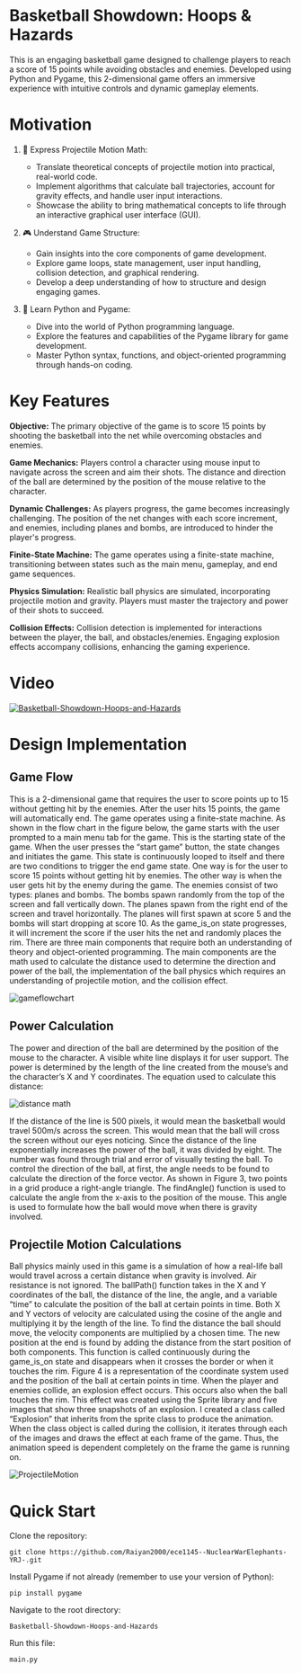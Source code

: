 # Basketball Showdown: Hoops & Hazards
This is an engaging basketball game designed to challenge players to reach a score of 15 points while avoiding obstacles and enemies. Developed using Python and Pygame, this 2-dimensional game offers an immersive experience with intuitive controls and dynamic gameplay elements.
# Motivation
1. 📐 Express Projectile Motion Math:

    * Translate theoretical concepts of projectile motion into practical, real-world code.
    * Implement algorithms that calculate ball trajectories, account for gravity effects, and handle user input interactions.
    * Showcase the ability to bring mathematical concepts to life through an interactive graphical user interface (GUI).

2. 🎮 Understand Game Structure:

    * Gain insights into the core components of game development.
    * Explore game loops, state management, user input handling, collision detection, and graphical rendering.
    * Develop a deep understanding of how to structure and design engaging games.

3. 🚀 Learn Python and Pygame:

    * Dive into the world of Python programming language.
    * Explore the features and capabilities of the Pygame library for game development.
    * Master Python syntax, functions, and object-oriented programming through hands-on coding.

# Key Features

<strong>Objective:</strong> The primary objective of the game is to score 15 points by shooting the basketball into the net while overcoming obstacles and enemies.

<strong>Game Mechanics:</strong> Players control a character using mouse input to navigate across the screen and aim their shots. The distance and direction of the ball are determined by the position of the mouse relative to the character.

<strong>Dynamic Challenges:</strong> As players progress, the game becomes increasingly challenging. The position of the net changes with each score increment, and enemies, including planes and bombs, are introduced to hinder the player's progress.

<strong>Finite-State Machine:</strong> The game operates using a finite-state machine, transitioning between states such as the main menu, gameplay, and end game sequences.

<strong>Physics Simulation:</strong> Realistic ball physics are simulated, incorporating projectile motion and gravity. Players must master the trajectory and power of their shots to succeed.

<strong>Collision Effects:</strong> Collision detection is implemented for interactions between the player, the ball, and obstacles/enemies. Engaging explosion effects accompany collisions, enhancing the gaming experience.
# Video
[![Basketball-Showdown-Hoops-and-Hazards](https://img.youtube.com/vi/qOyfsIhWz4g/0.jpg)](https://www.youtube.com/watch?v=qOyfsIhWz4g)
# Design Implementation
## Game Flow
This is a 2-dimensional game that requires the user to score points up to 15 
without getting hit by the enemies. After the user hits 15 points, the game will automatically end. 
The game operates using a finite-state machine. As shown in the flow chart in the figure below, the game 
starts with the user prompted to a main menu tab for the game. This is the starting state of the 
game. When the user presses the “start game” button, the state changes and initiates the game. 
This state is continuously looped to itself and there are two conditions to trigger the end game 
state. One way is for the user to score 15 points without getting hit by enemies. The other way is 
when the user gets hit by the enemy during the game. The enemies consist of two types: planes 
and bombs. The bombs spawn randomly from the top of the screen and fall vertically down. The 
planes spawn from the right end of the screen and travel horizontally. The planes will first spawn 
at score 5 and the bombs will start dropping at score 10. As the game_is_on state progresses, it
will increment the score if the user hits the net and randomly places the rim.
There are three main components that require both an understanding of theory and 
object-oriented programming. The main components are the math used to calculate the distance 
used to determine the direction and power of the ball, the implementation of the ball physics 
which requires an understanding of projectile motion, and the collision effect.

![gameflowchart](https://github.com/Raiyan2000/LED-Checkers-App-with-Voice-Recognition/assets/77954118/7b7cae1a-582d-40e3-b473-6550a57c0bb4)

## Power Calculation
The power and direction of the ball are determined by the position of the mouse to the 
character. A visible white line displays it for user support. The power is determined by the length 
of the line created from the mouse’s and the character’s X and Y coordinates. The equation used
to calculate this distance:

![distance math](https://github.com/Raiyan2000/LED-Checkers-App-with-Voice-Recognition/assets/77954118/01be635a-1512-47c2-b27f-92bb929f849e)

If the distance of the line is 500 pixels, it would mean the basketball would travel 500m/s across 
the screen. This would mean that the ball will cross the screen without our eyes noticing. Since 
the distance of the line exponentially increases the power of the ball, it was divided by eight. The 
number was found through trial and error of visually testing the ball. To control the direction of 
the ball, at first, the angle needs to be found to calculate the direction of the force vector. As 
shown in Figure 3, two points in a grid produce a right-angle triangle. The findAngle() function is 
used to calculate the angle from the x-axis to the position of the mouse. This angle is used to 
formulate how the ball would move when there is gravity involved.

## Projectile Motion Calculations

Ball physics mainly used in this game is a simulation of how a real-life ball would travel 
across a certain distance when gravity is involved. Air resistance is not ignored. The ballPath() 
function takes in the X and Y coordinates of the ball, the distance of the line, the angle, and a 
variable “time” to calculate the position of the ball at certain points in time. Both X and Y
vectors of velocity are calculated using the cosine of the angle and multiplying it by the length of 
the line. To find the distance the ball should move, the velocity components are multiplied by a
chosen time. The new position at the end is found by adding the distance from the start position 
of both components. This function is called continuously during the game_is_on state and 
disappears when it crosses the border or when it touches the rim. Figure 4 is a representation of 
the coordinate system used and the position of the ball at certain points in time.
When the player and enemies collide, an explosion effect occurs. This occurs also when
the ball touches the rim. This effect was created using the Sprite library and five images that
show three snapshots of an explosion. I created a class called “Explosion” that inherits from the 
sprite class to produce the animation. When the class object is called during the collision, it 
iterates through each of the images and draws the effect at each frame of the game. Thus, the 
animation speed is dependent completely on the frame the game is running on.

![ProjectileMotion](https://github.com/Raiyan2000/LED-Checkers-App-with-Voice-Recognition/assets/77954118/93e5596e-29f0-47b8-b0b3-fcf9b821ef17)
# Quick Start
Clone the repository:
```
git clone https://github.com/Raiyan2000/ece1145--NuclearWarElephants-YRJ-.git
```
Install Pygame if not already (remember to use your version of Python):
```
pip install pygame
```
Navigate to the root directory:
```
Basketball-Showdown-Hoops-and-Hazards
```
Run this file:
```
main.py
```


